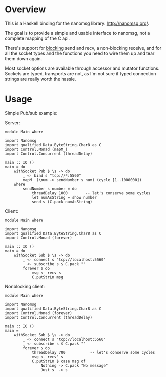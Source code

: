 # Overview

This is a Haskell binding for the nanomsg library: <http://nanomsg.org/>.

The goal is to provide a simple and usable interface to nanomsg, not a
complete mapping of the C api.

There's support for [blocking](http://hackage.haskell.org/packages/archive/base/latest/doc/html/Control-Concurrent.html#v:threadWaitRead) send and recv, a non-blocking receive,
and for all the socket types and the functions you need to wire them up and
tear them down again.

Most socket options are available through accessor and mutator
functions. Sockets are typed, transports are not, as I'm not sure
if typed connection strings are really worth the hassle.

# Usage

Simple Pub/sub example:

Server:

    module Main where

    import Nanomsg
    import qualified Data.ByteString.Char8 as C
    import Control.Monad (mapM_)
    import Control.Concurrent (threadDelay)

    main :: IO ()
    main = do
        withSocket Pub $ \s -> do
            _ <- bind s "tcp://*:5560"
            mapM_ (\num -> sendNumber s num) (cycle [1..1000000])
        where
            sendNumber s number = do
                threadDelay 1000        -- let's conserve some cycles
                let numAsString = show number
                send s (C.pack numAsString)

Client:

    module Main where

    import Nanomsg
    import qualified Data.ByteString.Char8 as C
    import Control.Monad (forever)

    main :: IO ()
    main = do
        withSocket Sub $ \s -> do
            _ <- connect s "tcp://localhost:5560"
            _ <- subscribe s $ C.pack ""
            forever $ do
                msg <- recv s
                C.putStrLn msg

Nonblocking client:

    module Main where

    import Nanomsg
    import qualified Data.ByteString.Char8 as C
    import Control.Monad (forever)
    import Control.Concurrent (threadDelay)

    main :: IO ()
    main =
        withSocket Sub $ \s -> do
            _ <- connect s "tcp://localhost:5560"
            _ <- subscribe s $ C.pack ""
            forever $ do
                threadDelay 700           -- let's conserve some cycles
                msg <- recv' s
                C.putStrLn $ case msg of
                    Nothing -> C.pack "No message"
                    Just s  -> s

